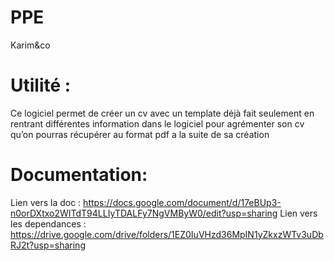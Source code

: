 # PPE
Karim&amp;co

# Utilité :

Ce logiciel permet de créer un cv avec un template déjà fait seulement en rentrant différentes information dans le logiciel pour agrémenter son cv qu’on pourras récupérer au format pdf a la suite de sa création 

# Documentation:

Lien vers la doc : https://docs.google.com/document/d/17eBUp3-n0orDXtxo2WITdT94LLIyTDALFy7NgVMByW0/edit?usp=sharing
Lien vers les dependances : https://drive.google.com/drive/folders/1EZ0IuVHzd36MpIN1yZkxzWTv3uDbRJ2t?usp=sharing

